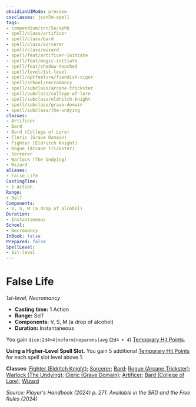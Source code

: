 ```yaml
---
obsidianUIMode: preview
cssclasses: json5e-spell
tags:
- compendium/src/5e/xphb
- spell/class/artificer
- spell/class/bard
- spell/class/sorcerer
- spell/class/wizard
- spell/feat/artificer-initiate
- spell/feat/magic-initiate
- spell/feat/shadow-touched
- spell/level/1st-level
- spell/optfeature/fiendish-vigor
- spell/school/necromancy
- spell/subclass/arcane-trickster
- spell/subclass/college-of-lore
- spell/subclass/eldritch-knight
- spell/subclass/grave-domain
- spell/subclass/the-undying
classes:
- Artificer
- Bard
- Bard (College of Lore)
- Cleric (Grave Domain)
- Fighter (Eldritch Knight)
- Rogue (Arcane Trickster)
- Sorcerer
- Warlock (The Undying)
- Wizard
aliases:
- False Life
CastingTime: 
- 1 Action
Range:
- Self
Components:
- V, S, M (a drop of alcohol)
Duration:
- Instantaneous
School:
- Necromancy
InBook: false
Prepared: false
SpellLevel:
- 1st-level
---
```

# False Life
*1st-level, Necromancy*  


- **Casting time:** 1 Action
- **Range:** Self
- **Components:** V, S, M (a drop of alcohol)
- **Duration:** Instantaneous

You gain `dice:2d4+4|noform|noparens|avg` (`2d4 + 4`) [Temporary Hit Points](/3-Mechanics/CLI/variant-rules/temporary-hit-points-xphb.md).

**Using a Higher-Level Spell Slot.** You gain 5 additional [Temporary Hit Points](/3-Mechanics/CLI/variant-rules/temporary-hit-points-xphb.md) for each spell slot level above 1.

**Classes**: [Fighter (Eldritch Knight)](/3-Mechanics/CLI/lists/list-spells-classes-eldritch-knight-xphb.md "subclass=XPHB;class=XPHB"); [Sorcerer](/3-Mechanics/CLI/lists/list-spells-classes-sorcerer.md); [Bard](/3-Mechanics/CLI/lists/list-spells-classes-bard.md); [Rogue (Arcane Trickster)](/3-Mechanics/CLI/lists/list-spells-classes-arcane-trickster-xphb.md "subclass=XPHB;class=XPHB"); [Warlock (The Undying)](/3-Mechanics/CLI/lists/list-spells-classes-the-undying-scag.md "subclass=SCAG;class=XPHB"); [Cleric (Grave Domain)](/3-Mechanics/CLI/lists/list-spells-classes-grave-domain-xge.md "subclass=XGE;class=XPHB"); [Artificer](/3-Mechanics/CLI/lists/list-spells-classes-artificer.md); [Bard (College of Lore)](/3-Mechanics/CLI/lists/list-spells-classes-college-of-lore-xphb.md "subclass=XPHB;class=XPHB"); [Wizard](/3-Mechanics/CLI/lists/list-spells-classes-wizard.md)

*Source: Player's Handbook (2024) p. 271. Available in the <span title='Systems Reference Document (5.2)'>SRD</span> and the Free Rules (2024)*